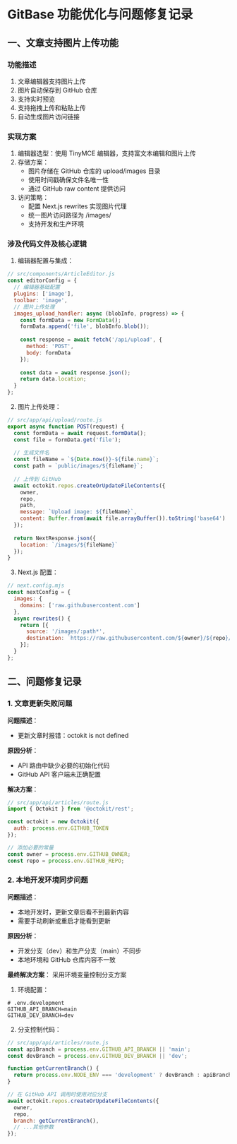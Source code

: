 # GitBase 功能优化与问题修复记录

## 一、文章支持图片上传功能

### 功能描述
1. 文章编辑器支持图片上传
2. 图片自动保存到 GitHub 仓库
3. 支持实时预览
4. 支持拖拽上传和粘贴上传
5. 自动生成图片访问链接

### 实现方案
1. 编辑器选型：使用 TinyMCE 编辑器，支持富文本编辑和图片上传
2. 存储方案：
   - 图片存储在 GitHub 仓库的 upload/images 目录
   - 使用时间戳确保文件名唯一性
   - 通过 GitHub raw content 提供访问
3. 访问策略：
   - 配置 Next.js rewrites 实现图片代理
   - 统一图片访问路径为 /images/
   - 支持开发和生产环境

### 涉及代码文件及核心逻辑

1. 编辑器配置与集成：
```javascript
// src/components/ArticleEditor.js
const editorConfig = {
  // 编辑器基础配置
  plugins: ['image'],
  toolbar: 'image',
  // 图片上传处理
  images_upload_handler: async (blobInfo, progress) => {
    const formData = new FormData();
    formData.append('file', blobInfo.blob());
    
    const response = await fetch('/api/upload', {
      method: 'POST',
      body: formData
    });
    
    const data = await response.json();
    return data.location;
  }
};
```

2. 图片上传处理：
```javascript
// src/app/api/upload/route.js
export async function POST(request) {
  const formData = await request.formData();
  const file = formData.get('file');
  
  // 生成文件名
  const fileName = `${Date.now()}-${file.name}`;
  const path = `public/images/${fileName}`;
  
  // 上传到 GitHub
  await octokit.repos.createOrUpdateFileContents({
    owner,
    repo,
    path,
    message: `Upload image: ${fileName}`,
    content: Buffer.from(await file.arrayBuffer()).toString('base64')
  });
  
  return NextResponse.json({
    location: `/images/${fileName}`
  });
}
```

3. Next.js 配置：
```javascript
// next.config.mjs
const nextConfig = {
  images: {
    domains: ['raw.githubusercontent.com']
  },
  async rewrites() {
    return [{
      source: '/images/:path*',
      destination: `https://raw.githubusercontent.com/${owner}/${repo}/main/public/images/:path*`
    }];
  }
};
```

## 二、问题修复记录

### 1. 文章更新失败问题

**问题描述**：
- 更新文章时报错：octokit is not defined

**原因分析**：
- API 路由中缺少必要的初始化代码
- GitHub API 客户端未正确配置

**解决方案**：
```javascript
// src/app/api/articles/route.js
import { Octokit } from '@octokit/rest';

const octokit = new Octokit({
  auth: process.env.GITHUB_TOKEN
});

// 添加必要的常量
const owner = process.env.GITHUB_OWNER;
const repo = process.env.GITHUB_REPO;
```

### 2. 本地开发环境同步问题

**问题描述**：
- 本地开发时，更新文章后看不到最新内容
- 需要手动刷新或重启才能看到更新

**原因分析**：
- 开发分支（dev）和生产分支（main）不同步
- 本地环境和 GitHub 仓库内容不一致

**最终解决方案**：
采用环境变量控制分支方案

1. 环境配置：
```plaintext
# .env.development
GITHUB_API_BRANCH=main
GITHUB_DEV_BRANCH=dev
```

2. 分支控制代码：
```javascript
// src/app/api/articles/route.js
const apiBranch = process.env.GITHUB_API_BRANCH || 'main';
const devBranch = process.env.GITHUB_DEV_BRANCH || 'dev';

function getCurrentBranch() {
  return process.env.NODE_ENV === 'development' ? devBranch : apiBranch;
}

// 在 GitHub API 调用时使用对应分支
await octokit.repos.createOrUpdateFileContents({
  owner,
  repo,
  branch: getCurrentBranch(),
  // ...其他参数
});
```

